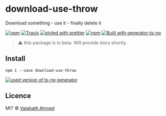 # download-use-throw
Download something - use it - finally delete it


[![npm](https://img.shields.io/npm/v/download-use-throw.svg)]()
[![Travis](https://img.shields.io/travis/vajahath/download-use-throw.svg)]()
[![styled with prettier](https://img.shields.io/badge/code_style-prettier-ff69b4.svg)](https://github.com/prettier/prettier)
[![npm](https://img.shields.io/npm/dt/download-use-throw.svg)]()
[![Built with generator-ts-np](https://img.shields.io/badge/scaffolding-ts_np-2699ad.svg)](https://github.com/vajahath/generator-ts-np)

> :warning: this package is in beta. Will provide docs shortly.

## Install
```
npm i --save download-use-throw
```


[![used version of ts-np generator](https://img.shields.io/badge/ts--np-v0.0.23-a5a5a5.svg?style=flat-square)](https://github.com/vajahath/generator-ts-np)

## Licence
MIT &copy; [Vajahath Ahmed](https://twitter.com/vajahath7)
